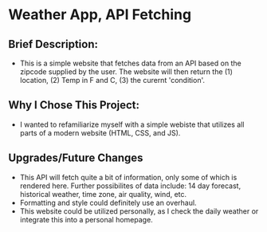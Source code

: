 # Weather App, API Fetching

## Brief Description:
- This is a simple website that fetches data from an API based on the zipcode supplied by the user. The website will then return the (1) location, (2) Temp in F and C, (3) the curernt 'condition'.

## Why I Chose This Project:
- I wanted to refamiliarize myself with a simple webiste that utilizes all parts of a modern website (HTML, CSS, and JS).

## Upgrades/Future Changes
- This API will fetch quite a bit of information, only some of which is rendered here. Further possibilites of data include: 14 day forecast, historical weather, time zone, air quality, wind, etc.
- Formatting and style could definitely use an overhaul.
- This website could be utilized personally, as I check the daily weather or integrate this into a personal homepage.